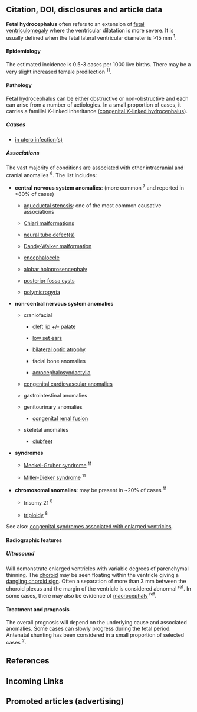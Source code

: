 ## Citation, DOI, disclosures and article data

**Fetal hydrocephalus** often refers to an extension of [fetal ventriculomegaly](https://radiopaedia.org/articles/fetal-ventriculomegaly) where the ventricular dilatation is more severe. It is usually defined when the fetal lateral ventricular diameter is >15 mm <sup>1</sup>.

#### Epidemiology

The estimated incidence is 0.5-3 cases per 1000 live births. There may be a very slight increased female predilection <sup>11</sup>.

#### Pathology

Fetal hydrocephalus can be either obstructive or non-obstructive and each can arise from a number of aetiologies. In a small proportion of cases, it carries a familial X-linked inheritance ([congenital X-linked hydrocephalus](https://radiopaedia.org/articles/missing?article%5Btitle%5D=congenital-x-linked-hydrocephalus)).

##### Causes

-   [in utero infection(s)](https://radiopaedia.org/articles/in-utero-infection)
    

##### Associations

The vast majority of conditions are associated with other intracranial and cranial anomalies <sup>6</sup>. The list includes:

-   **central nervous system anomalies**: (more common <sup>7</sup> and reported in >80% of cases)
    
    -   [aqueductal stenosis](https://radiopaedia.org/articles/aqueduct-stenosis): one of the most common causative associations
        
    -   [Chiari malformations](https://radiopaedia.org/articles/chiari-malformations)
        
    -   [neural tube defect(s)](https://radiopaedia.org/articles/neural-tube-defects)
        
    -   [Dandy-Walker malformation](https://radiopaedia.org/articles/dandy-walker-malformation-1)
        
    -   [encephalocele](https://radiopaedia.org/articles/encephalocele-1)
        
    -   [alobar holoprosencephaly](https://radiopaedia.org/articles/alobar-holoprosencephaly)
        
    -   [posterior fossa cysts](https://radiopaedia.org/articles/missing?article%5Btitle%5D=posterior-fossa-cysts)
        
    -   [polymicrogyria](https://radiopaedia.org/articles/polymicrogyria)
        
-   **non-central nervous system anomalies**
    
    -   craniofacial
        
        -   [cleft lip +/- palate](https://radiopaedia.org/articles/cleft-lip-and-palate)
            
        -   [low set ears](https://radiopaedia.org/articles/low-set-ears)
            
        -   [bilateral optic atrophy](https://radiopaedia.org/articles/missing?article%5Btitle%5D=bilteral-optic-atrophy)
            
        -   facial bone anomalies
            
        -   [acrocephalosyndactylia](https://radiopaedia.org/articles/acrocephalosyndactyly)
            
    -   [congenital cardiovascular anomalies](https://radiopaedia.org/articles/congenital-cardiovascular-anomalies)
        
    -   gastrointestinal anomalies
        
    -   genitourinary anomalies
        
        -   [congenital renal fusion](https://radiopaedia.org/articles/missing?article%5Btitle%5D=congenital-renal-fusion)
            
    -   skeletal anomalies
        
        -   [clubfeet](https://radiopaedia.org/articles/congenital-talipes-equinovarus)
            
-   **syndromes**
    
    -   [Meckel-Gruber syndrome](https://radiopaedia.org/articles/meckel-gruber-syndrome) <sup>11</sup>
        
    -   [Miller-Dieker syndrome](https://radiopaedia.org/articles/miller-dieker-syndrome) <sup>11</sup>
        
-   **chromosomal anomalies**: may be present in ~20% of cases <sup>11</sup>
    
    -   [trisomy 21](https://radiopaedia.org/articles/down-syndrome) <sup>8</sup>
        
    -   [triploidy](https://radiopaedia.org/articles/triploidy) <sup>8</sup>
        

See also: [congenital syndromes associated with enlarged ventricles](https://radiopaedia.org/articles/congenital-syndromes-associated-with-enlarged-ventricles).

#### Radiographic features

##### Ultrasound

Will demonstrate enlarged ventricles with variable degrees of parenchymal thinning. The [choroid](https://radiopaedia.org/articles/choroid-plexus "Choroid plexus") may be seen floating within the ventricle giving a [dangling choroid sign](https://radiopaedia.org/articles/missing?article%5Btitle%5D=dangling-choroid-sign). Often a separation of more than 3 mm between the choroid plexus and the margin of the ventricle is considered abnormal <sup>ref</sup>. In some cases, there may also be evidence of [macrocephaly](https://radiopaedia.org/articles/macrocephaly) <sup>ref</sup>.

#### Treatment and prognosis

The overall prognosis will depend on the underlying cause and associated anomalies. Some cases can slowly progress during the fetal period. Antenatal shunting has been considered in a small proportion of selected cases <sup>2</sup>.

## References

## Incoming Links

## Promoted articles (advertising)